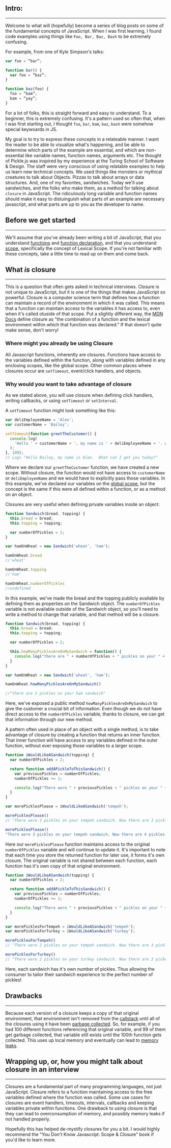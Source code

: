 ## Intro:
---

Welcome to what will (hopefully) become a series of blog posts on some of the fundamental concepts of JavaScript.  When I was first learning, I found code examples using things like `Foo, Bar, Baz, Bash` to be extremely confusing.

For example, from one of Kyle Simpson's talks:
```javascript
var foo = “bar”;

function bar() {
  var foo = “baz”;
}

function baz(foo) {
  foo = “bam”;
  bam = “yay”;
}
```

For a lot of folks, this is straight forward and easy to understand.  To a beginner, this is extremely confusing.  It's a pattern used so often that, when I was first starting out, I thought `foo`, `bar`, `bam`, `baz`, `bash` were somehow special keywoards in JS.

My goal is to try to express these concepts in a relateable manner.  I want the reader to be able to visualize what's happening, and be able to determine which parts of the example are essential, and which are non-essential like variable names, function names, arguments etc.  The thought of Pickle.js was inspired by my experience at the Turing School of Software & Design.  The staff were very conscious of using relatable examples to help us learn new technical concepts.  We used things like monsters or mythical creatures to talk about Objects.  Pizzas to talk about arrays or data structures.  And, one of my favorites, sandwiches.  Today we'll use sandwiches, and the folks who make them, as a method for talking about `closure` in JavaScript.  The ridiculously long variable and function names should make it easy to distuinguish what parts of an example are necessary javascript, and what parts are up to you as the developer to name.

## Before we get started
---

We'll assume that you've already been writing a bit of JavaScript, that you understand [functions](https://developer.mozilla.org/en-US/docs/Web/JavaScript/Guide/Functions) and [function declaration](https://developer.mozilla.org/en-US/docs/Web/JavaScript/Reference/Statements/function), and that you understand [scope](https://en.wikipedia.org/wiki/Scope_(computer_science)), specifically the concept of Lexical Scope.  If you're not familiar with these concepts, take a little time to read up on them and come back.


## What _is_ closure
---

This is a question that often gets asked in technical interviews.  Closure is not unique to JavaScript, but it is one of the things that makes JavaScript so powerful.  Closure is a computer science term that defines how a function can maintain a record of the environment in which it was called.  This means that a function can maintain access to the variables it has access to, even when it's called otuside of that scope.  Put a slightly different way, the [MDN Docs](https://developer.mozilla.org/en-US/docs/Web/JavaScript/Closures) define closure as "the combination of a function and the lexical environment within which that function was declared."  If that doesn't quite make sense, don't worry!

### Where might you already be using Closure

All Javascript functions, inherently are closures.  Functions have access to the variables defined within the function, along with variables defined in any enclosing scopes, like the global scope.  Other common places where closures occur are `setTimeout`, event/click handlers, and objects.

### Why would you want to take advantage of closure

As we stated above, you will use closure when defining click handlers, writing callbacks, or using `setTimeout` or `setInterval`.

A `setTimeout` function might look something like this:

```javascript
var deliEmployeeName = 'Alex';
var customerName = 'Bailey';

setTimeout(function greetTheCustomer() {
  console.log(
    'Hello ' + customerName + ', my name is ' + deliEmployeeName + '. what can I get you today?',
  );
}, 100);
// Logs "Hello Bailey, my name is Alex.  What can I get you today?"
```

Where we declare our `greetTheCustomer` function, we have created a new scope.  Without closure, the function would not have access to `customerName` or `deliEmployeeName` and we would have to explicitly pass those variables.  In this example, we've declared our variables on the [global scope](https://developer.mozilla.org/en-US/docs/Glossary/Global_scope), but the concept is the same if this were all defined within a function, or as a method on an object.

Closures are very useful when defining private variables inside an object:

```javascript
function Sandwich(bread, topping) {
  this.bread = bread;
  this.topping = topping;

  var numberOfPickles = 2;
}

var hamOnWheat = new Sandwich('wheat', 'ham');

hamOnWheat.bread
//'wheat'

hamOnWheat.topping
//'ham'

hamOnWheat.numberOfPickles
//undefined
```

In this example, we've made the bread and the topping publicly available by defining them as properties on the Sandwich object.  The `numberOfPickles` variable is not available outside of the Sandwich object, so you'll need to write a method to change that variable, and that method will be a closure.

```javascript
function Sandwich(bread, topping) {
  this.bread = bread;
  this.topping = topping;

  var numberOfPickles = 2;

  this.howManyPicklesAreOnMySandwich = function() {
    console.log("there are " + numberOfPickles + " pickles on your " + this.topping + " sandwich" );
  }
}

var hamOnWheat = new Sandwich('wheat', 'ham');

hamOnWheat.howManyPicklesAreOnMySandwich()

//"there are 2 pickles on your ham sandwich"
```
Here, we've exposed a public method `howManyPicklesAreOnMySandwich` to give the customer a crucial bit of information.  Even though we do not have direct access to the `numberOfPickles` variable, thanks to closure, we can get that information through our new method.

A pattern often used in place of an object with a single method, is to take advantage of closure by creating a function that returns an inner function.  That inner function will have access to any variables defined in the outer function, without ever exposing those variables to a larger scope.

```javascript
function iWouldLikeASandwich(topping) {
  var numberOfPickles = 2;

  return function addAPickleToThisSandwich() {
    var previousPickles = numberOfPickles;
    numberOfPickles += 1;

    console.log("There were " + previousPickles + " pickles on your " + topping + " sandwich. Now there are " + numberOfPickles + " pickles. That is much better!");
  }
}

var morePicklesPlease = iWouldLikeASandwich('tempeh');

morePicklesPlease()
// "There were 2 pickles on your tempeh sandwich. Now there are 3 pickles. That is much better!"

morePicklesPlease()
"There were 3 pickles on your tempeh sandwich. Now there are 4 pickles. That is much better!"
```
Here our `morePicklesPlease` function maintains access to the original `numberOfPickles` variable and will continue to update it.  It's important to note that each time you store the returned function for later use, it forms it's own closure.  The original variable is not shared between each function, each function has it's own copy of that original environment.

```javascript
function iWouldLikeASandwich(topping) {
  var numberOfPickles = 2;

  return function addAPickleToThisSandwich() {
    var previousPickles = numberOfPickles;
    numberOfPickles += 1;

    console.log("There were " + previousPickles + " pickles on your " + topping + " sandwich. Now there are " + numberOfPickles + " pickles. That is much better!");
  }
}

var morePicklesForTempeh = iWouldLikeASandwich('tempeh');
var morePicklesForTurkey = iWouldLikeASandwich('turkey');

morePicklesForTempeh()
// "There were 2 pickles on your tempeh sandwich. Now there are 3 pickles. That is much better!"

morePicklesForTurkey()
// "There were 2 pickles on your turkey sandwich. Now there are 3 pickels. That is much better!"
```
Here, each sandwich has it's own number of pickles.  Thus allowing the consumer to tailor their sandwich experience to the perfect number of pickles!

## Drawbacks
---

Because each version of a closure keeps a copy of that original environment, that environment isn't removed from the [callstack](https://developer.mozilla.org/en-US/docs/Glossary/Call_stack) until all of the closures using it have been [garbage collected](https://developer.mozilla.org/en-US/docs/Glossary/Garbage_collection). So, for example, if you had 100 different functions referencing that original variable, and 99 of them get garbage collected, that variable still exists until the 100th function gets collected.  This uses up local memory and eventually can lead to [memory leaks](https://developer.mozilla.org/en-US/docs/Web/JavaScript/Memory_Management).

## Wrapping up, or, how you might talk about closure in an interview
---

Closures are a fundamental part of many programming languages, not just JavaScript.  Closure refers to a function maintaining access to the free variables defined where the function was called.  Some use cases for closures are event handlers, timeouts, intervals, callbacks and keeping variables private within functions.  One drawback to using closure is that they can lead to overconsumption of memory, and possibly memory leaks if not handled properly.

Hopefully this has helped de-mystify closures for you a bit.  I would highly recommend the "You Don't Know Javascript: Scope & Closure" book if you'd like to learn more.
